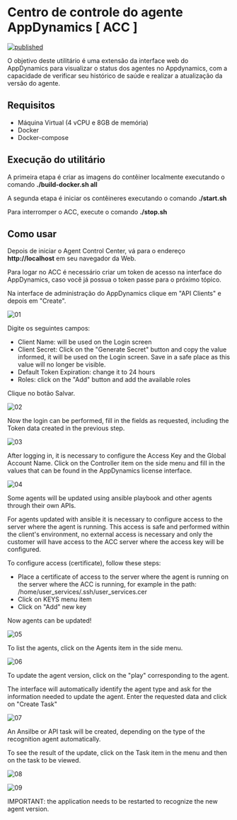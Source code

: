 # Centro de controle do agente AppDynamics [ ACC ]

[![published](https://static.production.devnetcloud.com/codeexchange/assets/images/devnet-published.svg)](https://developer.cisco.com/codeexchange/github/repo/Appdynamics/agent-control-center)

O objetivo deste utilitário é uma extensão da interface web do AppDynamics para visualizar o status dos agentes no Appdynamics, com a capacidade de verificar seu histórico de saúde e realizar a atualização da versão do agente.

## Requisitos

- Máquina Virtual (4 vCPU e 8GB de memória)
- Docker
- Docker-compose

## Execução do utilitário

A primeira etapa é criar as imagens do contêiner localmente executando o comando **./build-docker.sh all**

A segunda etapa é iniciar os contêineres executando o comando **./start.sh**

Para interromper o ACC, execute o comando **./stop.sh**

## Como usar

Depois de iniciar o Agent Control Center, vá para o endereço **http://localhost** em seu navegador da Web.

Para logar no ACC é necessário criar um token de acesso na interface do AppDynamics, caso você já possua o token passe para o próximo tópico.

Na interface de administração do AppDynamics clique em "API Clients" e depois em "Create".

![01](https://github.com/Appdynamics/agent-control-center/blob/main/docimages/Create-API-Token-01.png?raw=true)

Digite os seguintes campos:

- Client Name: will be used on the Login screen
- Client Secret: Click on the "Generate Secret" button and copy the value informed, it will be used on the Login screen. Save in a safe place as this value will no longer be visible.
- Default Token Expiration: change it to 24 hours
- Roles: click on the "Add" button and add the available roles

Clique no botão Salvar.

![02](https://github.com/Appdynamics/agent-control-center/blob/main/docimages/Create-API-Token-02.png?raw=true)

Now the login can be performed, fill in the fields as requested, including the Token data created in the previous step.

![03](https://github.com/Appdynamics/agent-control-center/blob/main/docimages/Login-01.png?raw=true)

After logging in, it is necessary to configure the Access Key and the Global Account Name. Click on the Controller item on the side menu and fill in the values that can be found in the AppDynamics license interface.

![04](https://github.com/Appdynamics/agent-control-center/blob/main/docimages/Controller-01.png?raw=true)

Some agents will be updated using ansible playbook and other agents through their own APIs.

For agents updated with ansible it is necessary to configure access to the server where the agent is running. This access is safe and performed within the client's environment, no external access is necessary and only the customer will have access to the ACC server where the access key will be configured.

To configure access (certificate), follow these steps:

- Place a certificate of access to the server where the agent is running on the server where the ACC is running, for example in the path: /home/user_services/.ssh/user_services.cer
- Click on KEYS menu item
- Click on "Add" new key

Now agents can be updated!

![05](https://github.com/Appdynamics/agent-control-center/blob/main/docimages/Keys-01.png?raw=true)

To list the agents, click on the Agents item in the side menu.

![06](https://github.com/Appdynamics/agent-control-center/blob/main/docimages/AgentsfromAppD-01.png?raw=true)

To update the agent version, click on the "play" corresponding to the agent.

The interface will automatically identify the agent type and ask for the information needed to update the agent. Enter the requested data and click on "Create Task"

![07](https://github.com/Appdynamics/agent-control-center/blob/main/docimages/UpdateAgent-02.png?raw=true)

An Ansilbe or API task will be created, depending on the type of the recognition agent automatically.

To see the result of the update, click on the Task item in the menu and then on the task to be viewed.

![08](https://github.com/Appdynamics/agent-control-center/blob/main/docimages/Task-01.png?raw=true)

![09](https://github.com/Appdynamics/agent-control-center/blob/main/docimages/Task-02.png?raw=true)

IMPORTANT: the application needs to be restarted to recognize the new agent version.
